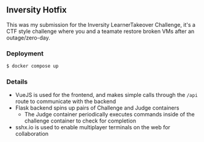 ## Inversity Hotfix

This was my submission for the Inversity LearnerTakeover Challenge, it's a CTF style challenge where you and a teamate restore broken VMs after an outage/zero-day.

### Deployment

```sh
$ docker compose up
```

### Details

* VueJS is used for the frontend, and makes simple calls through the `/api` route to communicate with the backend
* Flask backend spins up pairs of Challenge and Judge containers
   * The Judge container periodically executes commands inside of the challenge container to check for completion
* sshx.io is used to enable multiplayer terminals on the web for collaboration

